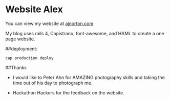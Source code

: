 # Website Alex
You can view my website at [ajnorton.com](http://www.ajnorton.com/)



My blog uses rails 4, Capistrano, font-awesome, and HAML
to create
a one page website.



##deployment:
```
cap production deploy
```



##Thanks

* I would like to Peter Ahn for AMAZING photography skills and taking the time out of his day to photograph me.

* Hackathon Hackers for the feedback on the website.

